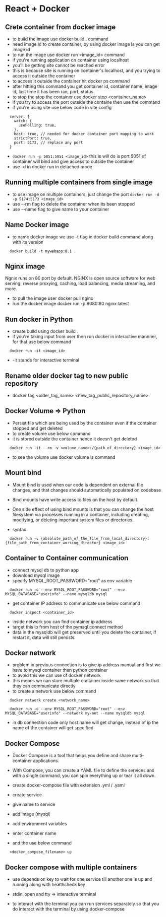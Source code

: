 # React + Docker

## Crete container from docker image

- to build the image use docker build . command
- need image id to create container, by using docker image ls you can get image id
- to run the image use docker run <image_id> command
- if you're running application on container using localhost
- you'll be getting site cannot be reached error
- this is because site is running on container's localhost, and you trying to access it outside the container
- to access it outside the container hit docker ps command
- after hitting this command you get container id, container name, image id, last time it has been ran, port, status
- to stop the stop the container use docker stop <container_name>
- if you try to access the port outside the containe then use the command
- if you're using vite use below code in vite config

```
  server: {
    watch: {
      usePolling: true,
    },
    host: true, // needed for docker container port mapping to work
    strictPort: true,
    port: 5173, // replace any port
  }
```

- `docker run -p 5051:5051 <image_id>` this is will do is port 5051 of container will bind and give access to outside the container
- use -d in docker run in detached mode

## Running multiple containers from single image

- to use image on multiple containers, just change the port
  `docker run -d -p 5174:5173 <image_id>`
- use --rm flag to delete the container when its been stopped
- use --name flag to give name to your container

## Name Docker image

- to name docker image we use -t flag in docker build command along with its version

```
  docker build -t mywebapp:0.1 .
```

## Nginx image

Ngnix runs on 80 port by default. NGINX is open source software for web serving, reverse proxying, caching, load balancing, media streaming, and more.

- to pull the image user docker pull nginx
- run the docker image docker run -p 8080:80 nginx:latest

## Run docker in Python

- create build using docker build .
- if you're taking input from user then run docker in interactive mannner, for that use below command

```
  docker run -it <image_id>
```

- -it stands for interactive terminal

## Rename older docker tag to new public repository

- docker tag <older_tag_name> <new_tag_public_repository_name>

## Docker Volume => Python

- Persist file which are being used by the container even if the container stopped and get deleted
- to create volume use below command
- it is stored outside the container hence it doesn't get deleted

```
  docker run -it --rm -v <volume_name>:/{path_of_directory} <image_id>
```

- to see the volume use docker volume ls command

## Mount bind

- Mount bind is used when our code is dependent on external file changes, and that changes should automatically populated on codebase
- Bind mounts have write access to files on the host by default.
- One side effect of using bind mounts is that you can change the host filesystem via processes running in a container, including creating, modifying, or deleting important system files or directories.

- syntax

```
  docker run -v {absolute_path_of_the_file_from_local_directory}:{file_path_from_container_working_director} <image_id>

```

## Container to Container communication

- connect mysql db to python app
- download mysql image
- specify MYSQL_ROOT_PASSWORD="root" as env variable

```
  docker run -d --env MYSQL_ROOT_PASSWORD="root" --env MYSQL_DATABASE="userinfo" --name mysqldb mysql
```

- get container IP address to communicate use below command

```
  docker inspect <container_id>
```

- inside network you can find container ip address
- target this ip from host of the pymsql.connect method
- data in the mysqldb will get preserved until you delete the container, if restart it, data will still persists

## Docker network

- problem in previous connection is to give ip address manual and first we have to mysql container then python container
- to avoid this we can use of docker network
- this means we can store multiple container inside same network so that they can communicate directly
- to create a network use below command

```
  docker network create <network_name>
```

```
  docker run -d --env MYSQL_ROOT_PASSWORD="root" --env MYSQL_DATABASE="userinfo" --network my-net --name mysqldb mysql
```

- in db connection code only host name will get change, instead of ip the name of the container will get specified

## Docker Compose

- Docker Compose is a tool that helps you define and share multi-container applications.
- With Compose, you can create a YAML file to define the services and with a single command, you can spin everything up or tear it all down.

- create docker-compose file with extension .yml / .yaml
- create service
- give name to service
- add image (mysql)
- add environment variables
- enter container name
- and the use below command

```
  <docker_compose_filename> up
```

## Docker compose with multiple containers

- use depends on key to wait for one service till another one is up and running along with healthcheck key

- stdin_open and tty => interactive terminal
- to interact with the terminal you can run services separately so that you do interact with the terminal by using docker-compose
